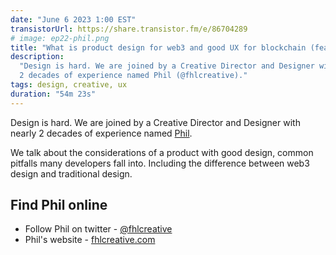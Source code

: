```yaml
---
date: "June 6 2023 1:00 EST"
transistorUrl: https://share.transistor.fm/e/86704289
# image: ep22-phil.png
title: "What is product design for web3 and good UX for blockchain (feat. Phil)"
description:
  "Design is hard. We are joined by a Creative Director and Designer with nearly
  2 decades of experience named Phil (@fhlcreative)."
tags: design, creative, ux
duration: "54m 23s"
---
```


Design is hard. We are joined by a Creative Director and Designer with nearly 2
decades of experience named [Phil](https://twitter.com/fhlcreative).

We talk about the considerations of a product with good design, common pitfalls
many developers fall into. Including the difference between web3 design and
traditional design.

## Find Phil online

- Follow Phil on twitter - [@fhlcreative](https://twitter.com/fhlcreative)
- Phil's website - [fhlcreative.com](https://www.fhlcreative.com/)
